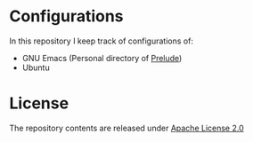 # Configurations

In this repository I keep track of configurations of:

  * GNU Emacs (Personal directory of [Prelude](https://prelude.emacsredux.com/en/latest/))
  * Ubuntu

# License

The repository contents are released under [Apache License 2.0](https://www.apache.org/licenses/LICENSE-2.0)

